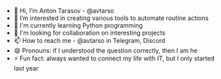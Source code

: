 - 👋 Hi, I’m Anton Tarasov - @avtarso
- 👀 I’m interested in creating various tools to automate routine actions
- 🌱 I'm currently learning Python programming
- 💞️ I'm looking for collaboration on interesting projects
- 📫 How to reach me - @avtarso in Telegram, Discord 
- 😄 Pronouns: if I understood the question correctly, then I am he
- ⚡ Fun fact: always wanted to connect my life with IT, but I only started last year

<!---
avtarso/avtarso is a ✨ special ✨ repository because its `README.md` (this file) appears on your GitHub profile.
You can click the Preview link to take a look at your changes.
--->
